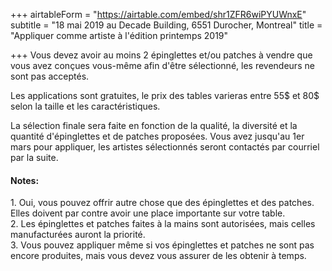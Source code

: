 +++
airtableForm = "https://airtable.com/embed/shr1ZFR6wiPYUWnxE"
subtitle = "18 mai 2019 au Decade Building, 6551 Durocher, Montreal"
title = "Appliquer comme artiste à l'édition printemps 2019"

+++
Vous devez avoir au moins 2 épinglettes et/ou patches à vendre que vous avez conçues vous-même afin d'être sélectionné, les revendeurs ne sont pas acceptés.

Les applications sont gratuites, le prix des tables varieras entre 55$ et 80$ selon la taille et les caractéristiques.

La sélection finale sera faite en fonction de la qualité, la diversité et la quantité d'épinglettes et de patches proposées. Vous avez jusqu'au 1er mars pour appliquer, les artistes sélectionnés seront contactés par courriel par la suite.

#### Notes:

1\. Oui, vous pouvez offrir autre chose que des épinglettes et des patches. Elles doivent par contre avoir une place importante sur votre table.  
2\. Les épinglettes et patches faites à la mains sont autorisées, mais celles manufacturées auront la priorité.  
3\. Vous pouvez appliquer même si vos épinglettes et patches ne sont pas encore produites, mais vous devez vous assurer de les obtenir à temps. 